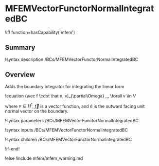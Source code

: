 # MFEMVectorFunctorNormalIntegratedBC

!if! function=hasCapability('mfem')

## Summary

!syntax description /BCs/MFEMVectorFunctorNormalIntegratedBC

## Overview

Adds the boundary integrator for integrating the linear form

!equation
(\vec f \cdot \hat n, v)_{\partial\Omega} \,\,\, \forall v \in V

where $v \in H^1$, $\vec f$ is a vector function, and $\hat n$ is the outward facing unit normal
vector on the boundary.

!syntax parameters /BCs/MFEMVectorFunctorNormalIntegratedBC

!syntax inputs /BCs/MFEMVectorFunctorNormalIntegratedBC

!syntax children /BCs/MFEMVectorFunctorNormalIntegratedBC

!if-end!

!else
!include mfem/mfem_warning.md
